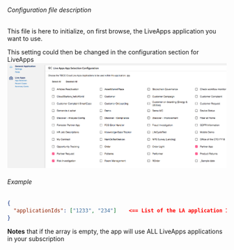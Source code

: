 ###### Configuration file description

This file is here to initialize, on first browse, the LiveApps application you want to use.

This setting could then be changed in the configuration section for LiveApps
![enter image description here](./liveAppsconfig.png)

###### Example
```json
{
  "applicationIds": ["1233", "234"]    <== List of the LA application ID you want to use
}

```

**Notes** that if the array is empty, the app will use ALL LiveApps applications in your subscription






